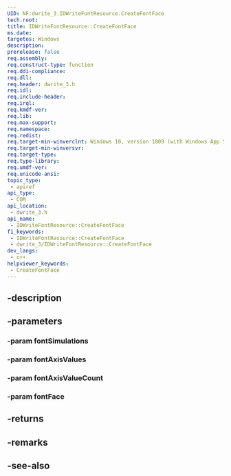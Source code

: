 ```yaml
---
UID: NF:dwrite_3.IDWriteFontResource.CreateFontFace
tech.root: 
title: IDWriteFontResource::CreateFontFace
ms.date: 
targetos: Windows
description: 
prerelease: false
req.assembly: 
req.construct-type: function
req.ddi-compliance: 
req.dll: 
req.header: dwrite_3.h
req.idl: 
req.include-header: 
req.irql: 
req.kmdf-ver: 
req.lib: 
req.max-support: 
req.namespace: 
req.redist: 
req.target-min-winverclnt: Windows 10, version 1809 (with Windows App SDK 0.5 or later)
req.target-min-winversvr: 
req.target-type: 
req.type-library: 
req.umdf-ver: 
req.unicode-ansi: 
topic_type:
 - apiref
api_type:
 - COM
api_location:
 - dwrite_3.h
api_name:
 - IDWriteFontResource::CreateFontFace
f1_keywords:
 - IDWriteFontResource::CreateFontFace
 - dwrite_3/IDWriteFontResource::CreateFontFace
dev_langs:
 - c++
helpviewer_keywords:
 - CreateFontFace
---
```


## -description

## -parameters

### -param fontSimulations

### -param fontAxisValues

### -param fontAxisValueCount

### -param fontFace

## -returns

## -remarks

## -see-also

